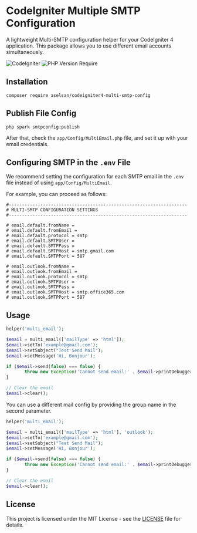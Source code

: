 # CodeIgniter Multiple SMTP Configuration

A lightweight Multi-SMTP configuration helper for your CodeIgniter 4 application. This package allows you to use different email accounts simultaneously.

![CodeIgniter](https://img.shields.io/badge/CodeIgniter-%5E4.8-blue)
![PHP Version Require](https://img.shields.io/badge/PHP-%5E8.0-blue)

## Installation

```
composer require aselsan/codeigniter4-multi-smtp-config
```

## Publish File Config

```
php spark smtpconfig:publish
```

After that, check the `app/Config/MultiEmail.php` file, and set it up with your email credentials.

## Configuring SMTP in the `.env` File

We recommend setting the configuration for each SMTP email in the `.env` file instead of using `app/Config/MultiEmail`.

For example, you can proceed as follows:

```
#--------------------------------------------------------------------
# MULTI-SMTP CONFIGURATION SETTINGS
#--------------------------------------------------------------------

# email.default.fromName =
# email.default.fromEmail =
# email.default.protocol = smtp
# email.default.SMTPUser =
# email.default.SMTPPass =
# email.default.SMTPHost = smtp.gmail.com
# email.default.SMTPPort = 587

# email.outlook.fromName =
# email.outlook.fromEmail =
# email.outlook.protocol = smtp
# email.outlook.SMTPUser =
# email.outlook.SMTPPass =
# email.outlook.SMTPHost = smtp.office365.com
# email.outlook.SMTPPort = 587
```

## Usage

```php
helper('multi_email');

$email = multi_email(['mailType' => 'html']);
$email->setTo('example@gmail.com');
$email->setSubject("Test Send Mail");
$email->setMessage('Hi, Bonjour');

if ($email->send(false) === false) {
       throw new Exception('Cannot send email:' . $email->printDebugger(['headers']));
}

// Clear the email
$email->clear();
```

You can use a different mail config by providing the group name in the second parameter.

```php
helper('multi_email');

$email = multi_email(['mailType' => 'html'], 'outlook');
$email->setTo('example@gmail.com');
$email->setSubject("Test Send Mail");
$email->setMessage('Hi, Bonjour');

if ($email->send(false) === false) {
       throw new Exception('Cannot send email:' . $email->printDebugger(['headers']));
}

// Clear the email
$email->clear();
```

## License

This project is licensed under the MIT License - see the [LICENSE](/LICENSE) file for details.
